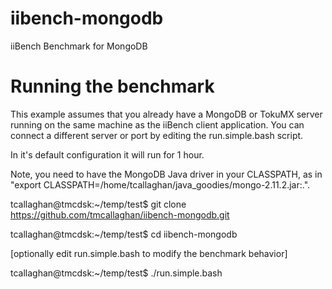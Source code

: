 iibench-mongodb
===============

iiBench Benchmark for MongoDB


Running the benchmark
=====================

This example assumes that you already have a MongoDB or TokuMX server running on the same machine as the iiBench client application. You can connect a different server or port by editing the run.simple.bash script.

In it's default configuration it will run for 1 hour.

Note, you need to have the MongoDB Java driver in your CLASSPATH, as in "export CLASSPATH=/home/tcallaghan/java_goodies/mongo-2.11.2.jar:.".

tcallaghan@tmcdsk:~/temp/test$ git clone https://github.com/tmcallaghan/iibench-mongodb.git

tcallaghan@tmcdsk:~/temp/test$ cd iibench-mongodb

[optionally edit run.simple.bash to modify the benchmark behavior]

tcallaghan@tmcdsk:~/temp/test$ ./run.simple.bash
